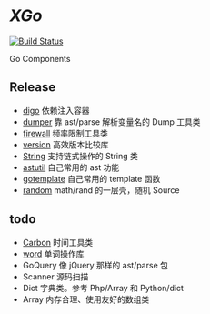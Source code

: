 # *XGo*

[![Build Status](https://travis-ci.org/Kretech/xgo.svg?branch=master)](https://travis-ci.org/Kretech/xgo)

Go Components

## Release

- [digo](https://github.com/Kretech/xgo/tree/master/digo) 依赖注入容器
- [dumper](https://github.com/Kretech/xgo/tree/master/dump) 靠 ast/parse 解析变量名的 Dump 工具类
- [firewall](https://github.com/Kretech/xgo/tree/master/firewall) 频率限制工具类
- [version](https://github.com/Kretech/xgo/tree/master/version) 高效版本比较库
- [String](https://github.com/Kretech/xgo/blob/master/string/string.go) 支持链式操作的 String 类
- [astutil](https://github.com/Kretech/xgo/tree/master/astutil) 自己常用的 ast 功能
- [gotemplate](https://github.com/Kretech/xgo/tree/master/gotemplate) 自己常用的 template 函数
- [random](https://github.com/Kretech/xgo/tree/master/random) math/rand 的一层壳，随机 Source

## todo

- [Carbon](https://github.com/Kretech/xgo/tree/master/date/carbon) 时间工具类
- [word](https://github.com/Kretech/xgo/tree/master/word) 单词操作库
- GoQuery 像 jQuery 那样的 ast/parse 包
- Scanner 源码扫描
- Dict 字典类。参考 Php/Array 和 Python/dict
- Array 内存合理、使用友好的数组类

